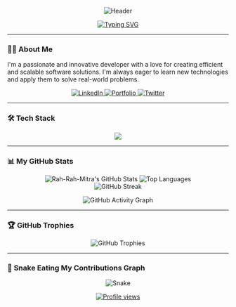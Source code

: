 <p align="center"> 
 <img src="https://capsule-render.vercel.app/api?type=waving&color=gradient&height=100§ion=header&text=Hi%20there!%20I'm%20Rahul%20Mitra&fontSize=70&fontAlignY=35&animation=fadeIn" alt="Header"/> 
</p> 

<div align="center"> 

[![Typing SVG](https://readme-typing-svg.herokuapp.com?font=Fira+Code&size=25&pause=1000&color=3397F7¢er=true&vCenter=true&width=700&height=100&multiline=true&lines=A+passionate+Software+Developer+from+Singapore+%F0%9F%87%B8%F0%9F%87%AC;Always+learning%2C+always+growing...;Let's+build+something+amazing+together!&separator=%3B&font-weight=600)](https://git.io/typing-svg) 

</div> 

--- 

### 👨‍💻 **About Me** 

I'm a passionate and innovative developer with a love for creating efficient and scalable software solutions. I'm always eager to learn new technologies and apply them to solve real-world problems. 

<p align="center"> 
 <a href="https://www.linkedin.com/in/rahulmitra-dev/" target="_blank"> 
   <img src="https://img.shields.io/badge/LinkedIn-0077B5?style=for-the-badge&logo=linkedin&logoColor=white" alt="LinkedIn"> 
 </a> 
 <a href="https://rahul-mitra.vercel.app/" target="_blank"> 
   <img src="https://img.shields.io/badge/Portfolio-255E63?style=for-the-badge&logo=rss&logoColor=white" alt="Portfolio"> 
 </a> 
 <a href="https://twitter.com/your-twitter-handle" target="_blank"> 
   <img src="https://img.shields.io/badge/Twitter-1DA1F2?style=for-the-badge&logo=twitter&logoColor=white" alt="Twitter"> 
 </a> 
</p> 

--- 

### 🛠️ **Tech Stack** 

<p align="center"> 
 <a href="https://skillicons.dev"> 
   <img src="https://skillicons.dev/icons?i=java,python,spring,docker,git,kubernetes,aws,mysql,postgres,redis,mongodb,idea,vscode&perline=6" /> 
 </a> 
</p> 

--- 

### 📊 **My GitHub Stats** 

<p align="center"> 
 <img src="https://github-readme-stats.vercel.app/api?username=Rah-Rah-Mitra&theme=tokyonight&hide_border=false&include_all_commits=true&count_private=true" alt="Rah-Rah-Mitra's GitHub Stats" /> 
 <img src="https://github-readme-stats.vercel.app/api/top-langs/?username=Rah-Rah-Mitra&theme=tokyonight&hide_border=false&include_all_commits=true&count_private=true&layout=compact" alt="Top Languages" /> 
 <br/> 
 <img src="https://github-readme-streak-stats.herokuapp.com/?user=Rah-Rah-Mitra&theme=tokyonight&hide_border=false" alt="GitHub Streak" /> 
</p> 

<p align="center"> 
 <img src="https://github-readme-activity-graph.vercel.app/graph?username=Rah-Rah-Mitra&bg_color=1a1b27&color=79ff97&line=79ff97&point=79ff97&area=true&hide_border=true" alt="GitHub Activity Graph" /> 
</p> 

--- 

### 🏆 **GitHub Trophies** 

<p align="center"> 
 <img src="https://github-profile-trophy.vercel.app/?username=Rah-Rah-Mitra&theme=tokyonight&row=1&column=7" alt="GitHub Trophies" /> 
</p> 

--- 

### 🐍 **Snake Eating My Contributions Graph** 

<p align="center"> 
 <img src="https://raw.githubusercontent.com/Rah-Rah-Mitra/Rah-Rah-Mitra/output/github-contribution-grid-snake.svg" alt="Snake" /> 
</p> 

<p align="center"> 
 <a href="https://github.com/Rah-Rah-Mitra"> 
   <img src="https://komarev.com/ghpvc/?username=Rah-Rah-Mitra&label=Profile%20views&color=brightgreen&style=flat-square" alt="Profile views" /> 
 </a> 
</p> 

